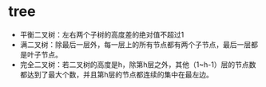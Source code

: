 # tree

* 平衡二叉树：左右两个子树的高度差的绝对值不超过1
* 满二叉树：除最后一层外，每一层上的所有节点都有两个子节点，最后一层都是叶子节点。
* 完全二叉树：若二叉树的高度是h，除第h层之外，其他（1~h-1）层的节点数都达到了最大个数，并且第h层的节点都连续的集中在最左边。